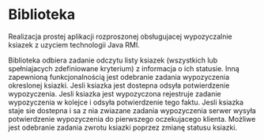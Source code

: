 # Biblioteka

Realizacja prostej aplikacji rozproszonej obsługujacej wypozyczalnie ksiazek z uzyciem technologii Java RMI.

Biblioteka odbiera zadanie odczytu listy ksiazek (wszystkich lub spełniajacych zdefiniowane kryterium) z informacja o ich statusie. Inną zapewnioną funkcjonalnością jest odebranie zadania wypozyczenia okreslonej ksiazki.  Jesli ksiazka jest dostepna odsyła potwierdzenie wypozyczenia.  Jesli ksiazka jest wypozyczona  rejestruje zadanie wypozyczenia w kolejce i odsyła potwierdzenie tego faktu. Jesli ksiazka staje sie dostepna i sa z nia zwiazane zadania wypozyczenia serwer wysyła potwierdzenie wypozyczenia do pierwszego oczekujacego klienta. Możliwe jest odebranie zadania zwrotu ksiazki poprzez zmianę statusu ksiazki.

